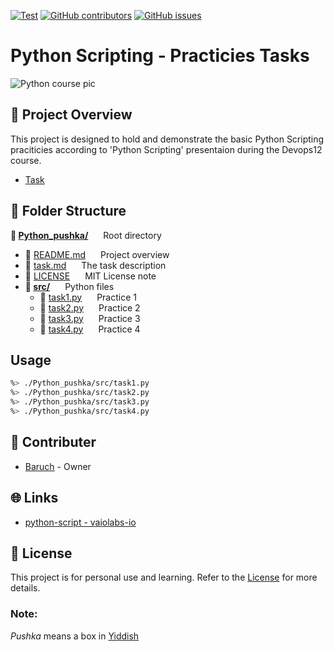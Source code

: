 [![Test](https://img.shields.io/badge/Python%20home%20practice-8A2BE2)]([https://](https://img.shields.io/badge/Python_pushka-8A2BE2))
[![GitHub contributors](https://img.shields.io/github/contributors/baruchgu/Python_pushka)](https://github.com/baruchgu/Python_pushka/graphs/contributors)
[![GitHub issues](https://img.shields.io/github/issues/coderjojo/creative-profile-readme)](https://github.com/baruchgu/Python_pushka/issues)
# Python Scripting - Practicies Tasks
<!-- ABOUT THE PROJECT -->
![Python course pic](https://www.mooc.org/hubfs/python-applications.jpg)
## 📌 Project Overview
This project is designed to hold and demonstrate the basic Python Scripting praciticies according to 'Python Scripting' presentaion during the Devops12 course.

- [Task](./task.md)
<!-- FOLDER STRACTURE -->
## 📁 Folder Structure
**📁 <span style="display: inline-block; margin-right: 20px;">[Python_pushka/](./)</span>** Root directory  
  - 📄 <span style="display: inline-block; margin-right: 20px;">[README.md](./README.md)</span> Project overview
  - 📄 <span style="display: inline-block; margin-right: 20px;">[task.md](./task.md)</span> The task description
  - 📄 <span style="display: inline-block; margin-right: 20px;">[LICENSE](./LICENSE)</span> MIT License note
  - **📂 <span style="display: inline-block; margin-right: 20px;">[src/](./src)</span>** Python files  
    - 📜 <span style="display: inline-block; margin-right: 20px;">[task1.py](./src/task1.py)</span>  Practice 1
    - 📜 <span style="display: inline-block; margin-right: 20px;">[task2.py](./src/task2.py)</span>  Practice 2
    - 📜 <span style="display: inline-block; margin-right: 20px;">[task3.py](./src/task3.py)</span>  Practice 3
    - 📜 <span style="display: inline-block; margin-right: 20px;">[task4.py](./src/task4.py)</span>  Practice 4

<!-- USAGE EXAMPLES -->
## Usage
```sh
%> ./Python_pushka/src/task1.py
%> ./Python_pushka/src/task2.py
%> ./Python_pushka/src/task3.py
%> ./Python_pushka/src/task4.py
```

<!-- CONTRIBUTERS -->
## 👥 Contributer
* [Baruch](https://github.com/baruchgu) - Owner

## 🌐 Links
* [python-script - vaiolabs-io](https://gitlab.com/vaiolabs-io/python-script/-/tree/master)

## 📜 License
This project is for personal use and learning. Refer to the [License](./LICENSE) for more details.

### Note:
*Pushka* means a box in [Yiddish](https://en.wikipedia.org/wiki/Yiddish)
